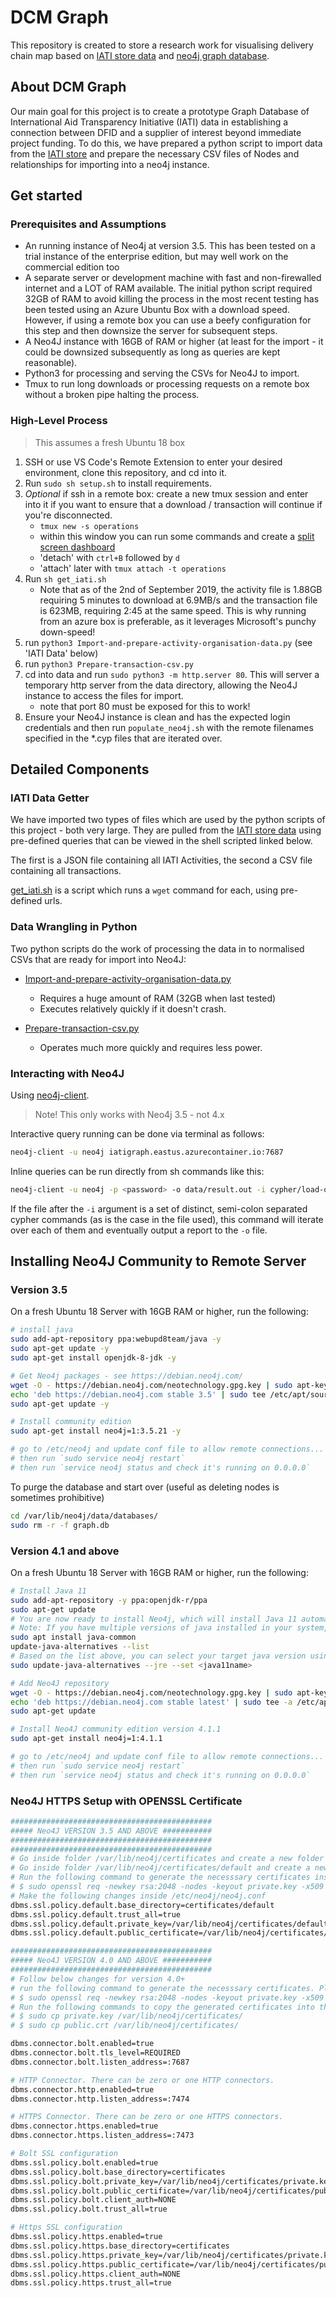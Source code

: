 # DCM Graph

This repository is created to store a research work for visualising delivery chain map based on [IATI store data](https://iati.cloud) and [neo4j graph database](https://neo4j.com).

## About DCM Graph
Our main goal for this project is to create a prototype Graph Database of International Aid Transparency Initiative (IATI) data in establishing a connection between DFID and a supplier of interest beyond immediate project funding. To do this, we have prepared a python script to import data from the [IATI store](https://iati.cloud) and prepare the necessary CSV files of Nodes and relationships for importing into a neo4j instance. 

## Get started

### Prerequisites and Assumptions

* An running instance of Neo4j at version 3.5. This has been tested on a trial instance of the enterprise edition, but may well work on the commercial edition too
* A separate server or development machine with fast and non-firewalled internet and a LOT of RAM available. The initial python script required 32GB of RAM to avoid killing the process in the most recent testing has been tested using an Azure Ubuntu Box with a download speed. However, if using a remote box you can use a beefy configuration for this step and then downsize the server for subsequent steps.
* A Neo4J instance with 16GB of RAM or higher (at least for the import - it could be downsized subsequently as long as queries are kept reasonable). 
* Python3 for processing and serving the CSVs for Neo4J to import.
* Tmux to run long downloads or processing requests on a remote box without a broken pipe halting the process.

### High-Level Process

> This assumes a fresh Ubuntu 18 box

1. SSH or use VS Code's Remote Extension to enter your desired environment, clone this repository, and cd into it.
2. Run `sudo sh setup.sh` to install requirements.
3. _Optional_ if ssh in a remote box: create a new tmux session and enter into it if you want to ensure that a download / transaction will continue if you're disconnected.
   * `tmux new -s operations`
   * within this window you can run some commands and create a [split screen dashboard](docs/tmux_demo.png)
   * 'detach' with `ctrl+B` followed by `d`
   * 'attach' later with `tmux attach -t operations`
4. Run `sh get_iati.sh`
   * Note that as of the 2nd of September 2019, the activity file is 1.88GB requiring 5 minutes to download at 6.9MB/s and the transaction file is 623MB, requiring 2:45 at the same speed. This is why running from an azure box is preferable, as it leverages Microsoft's punchy down-speed!
5. run `python3 Import-and-prepare-activity-organisation-data.py` (see 'IATI Data' below)
6. run `python3 Prepare-transaction-csv.py`
7. cd into data and run `sudo python3 -m http.server 80`. This will server a temporary http server from the data directory, allowing the Neo4J instance to access the files for import.
   * note that port 80 must be exposed for this to work!
8. Ensure your Neo4J instance is clean and has the expected login credentials and then run `populate_neo4j.sh` with the remote filenames specified in the *.cyp files that are iterated over.


## Detailed Components

### IATI Data Getter
We have imported two types of files which are used by the python scripts of this project - both very large. They are pulled from the [IATI store data](https://iati.cloud) using pre-defined queries that can be viewed in the shell scripted linked below.

The first is a JSON file containing all IATI Activities, the second a CSV file containing all transactions.

[get_iati.sh](get_iati.sh) is a script which runs a `wget` command for each, using pre-defined urls.

### Data Wrangling in Python

Two python scripts do the work of processing the data in to normalised CSVs that are ready for import into Neo4J:
* [Import-and-prepare-activity-organisation-data.py](Import-and-prepare-activity-organisation-data.py)
    * Requires a huge amount of RAM (32GB when last tested)
    * Executes relatively quickly if it doesn't crash.

* [Prepare-transaction-csv.py](Prepare-transaction-csv.py)
    * Operates much more quickly and requires less power.

### Interacting with Neo4J

Using [neo4j-client](https://neo4j-client.net/).

> Note! This only works with Neo4j 3.5 - not 4.x

Interactive query running can be done via terminal as follows: 

```sh
neo4j-client -u neo4j iatigraph.eastus.azurecontainer.io:7687
```

Inline queries can be run directly from sh commands like this:

```sh
neo4j-client -u neo4j -p <password> -o data/result.out -i cypher/load-oneshot.cyp bolt://iatigraph.eastus.azurecontainer.io:7687
```

If the file after the `-i` argument is a set of distinct, semi-colon separated cypher commands (as is the case in the file used), this command will iterate over each of them and eventually output a report to the `-o` file.

## Installing Neo4J Community to Remote Server

### Version 3.5

On a fresh Ubuntu 18 Server with 16GB RAM or higher, run the following:

```sh
# install java
sudo add-apt-repository ppa:webupd8team/java -y
sudo apt-get update -y
sudo apt-get install openjdk-8-jdk -y

# Get Neo4j packages - see https://debian.neo4j.com/
wget -O - https://debian.neo4j.com/neotechnology.gpg.key | sudo apt-key add -
echo 'deb https://debian.neo4j.com stable 3.5' | sudo tee /etc/apt/sources.list.d/neo4j.list
sudo apt-get update -y

# Install community edition
sudo apt-get install neo4j=1:3.5.21 -y

# go to /etc/neo4j and update conf file to allow remote connections...
# then run `sudo service neo4j restart`
# then run `service neo4j status and check it's running on 0.0.0.0`
```

To purge the database and start over (useful as deleting nodes is sometimes prohibitive)

```sh
cd /var/lib/neo4j/data/databases/
sudo rm -r -f graph.db
```
### Version 4.1 and above

On a fresh Ubuntu 18 Server with 16GB RAM or higher, run the following:

```sh
# Install Java 11
sudo add-apt-repository -y ppa:openjdk-r/ppa
sudo apt-get update
# You are now ready to install Neo4j, which will install Java 11 automatically if it is not already installed. 
# Note: If you have multiple versions of java installed in your system, you can check the installed versions using the following command
sudo apt install java-common
update-java-alternatives --list
# Based on the list above, you can select your target java version using the following command
sudo update-java-alternatives --jre --set <java11name>

# Add Neo4J repository
wget -O - https://debian.neo4j.com/neotechnology.gpg.key | sudo apt-key add -
echo 'deb https://debian.neo4j.com stable latest' | sudo tee -a /etc/apt/sources.list.d/neo4j.list
sudo apt-get update

# Install Neo4J community edition version 4.1.1
sudo apt-get install neo4j=1:4.1.1

# go to /etc/neo4j and update conf file to allow remote connections...
# then run `sudo service neo4j restart`
# then run `service neo4j status and check it's running on 0.0.0.0`
```

### Neo4J HTTPS Setup with OPENSSL Certificate

```sh
#############################################
##### Neo4J VERSION 3.5 AND ABOVE ###########
#############################################
#############################################
# Go inside folder /var/lib/neo4j/certificates and create a new folder called 'default'
# Go inside folder /var/lib/neo4j/certificates/default and create a new folder called 'revoked'
# Run the following command to generate the necesssary certificates inside folder 'default'. Please use the dns name that you had used inside your azure vm setup.
# $ sudo openssl req -newkey rsa:2048 -nodes -keyout private.key -x509 -days 365 -out public.crt
# Make the following changes inside /etc/neo4j/neo4j.conf
dbms.ssl.policy.default.base_directory=certificates/default
dbms.ssl.policy.default.trust_all=true
dbms.ssl.policy.default.private_key=/var/lib/neo4j/certificates/default/private.key
dbms.ssl.policy.default.public_certificate=/var/lib/neo4j/certificates/default/public.crt

#############################################
##### Neo4J VERSION 4.0 AND ABOVE ###########
#############################################
# Follow below changes for version 4.0+
# run the following command to generate the necesssary certificates. Please use the dns name that you had used inside your azure vm setup.
# $ sudo openssl req -newkey rsa:2048 -nodes -keyout private.key -x509 -days 365 -out public.crt
# Run the following commands to copy the generated certificates into the neo4j certificates folder
# $ sudo cp private.key /var/lib/neo4j/certificates/
# $ sudo cp public.crt /var/lib/neo4j/certificates/

dbms.connector.bolt.enabled=true
dbms.connector.bolt.tls_level=REQUIRED
dbms.connector.bolt.listen_address=:7687

# HTTP Connector. There can be zero or one HTTP connectors.
dbms.connector.http.enabled=true
dbms.connector.http.listen_address=:7474

# HTTPS Connector. There can be zero or one HTTPS connectors.
dbms.connector.https.enabled=true
dbms.connector.https.listen_address=:7473

# Bolt SSL configuration
dbms.ssl.policy.bolt.enabled=true
dbms.ssl.policy.bolt.base_directory=certificates
dbms.ssl.policy.bolt.private_key=/var/lib/neo4j/certificates/private.key
dbms.ssl.policy.bolt.public_certificate=/var/lib/neo4j/certificates/public.crt
dbms.ssl.policy.bolt.client_auth=NONE
dbms.ssl.policy.bolt.trust_all=true

# Https SSL configuration
dbms.ssl.policy.https.enabled=true
dbms.ssl.policy.https.base_directory=certificates
dbms.ssl.policy.https.private_key=/var/lib/neo4j/certificates/private.key
dbms.ssl.policy.https.public_certificate=/var/lib/neo4j/certificates/public.crt
dbms.ssl.policy.https.client_auth=NONE
dbms.ssl.policy.https.trust_all=true
```
